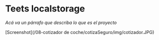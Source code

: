 # Teets localstorage

_Acá va un párrafo que describa lo que es el proyecto_

[Screenshot](/08-cotizador de coche/cotizaSeguro/img/cotizador.JPG)

